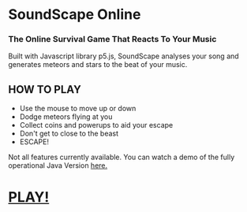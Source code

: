 <h1> SoundScape Online </h1>
<h3> The Online Survival Game That Reacts To Your Music </h2>

<p> Built with Javascript library p5.js, SoundScape analyses your song and generates meteors and stars to the beat of your music. </p>

<h2> HOW TO PLAY </h2>
<ul>
<li> Use the mouse to move up or down </li>
<li> Dodge meteors flying at you </li>
<li> Collect coins and powerups to aid your escape </li>
<li> Don't get to close to the beast </li>
<li> ESCAPE! </li>

</ul>

<p> Not all features currently available.
You can watch a demo of the fully operational Java Version <a href="https://vimeo.com/267766850">here.</a>
<p>

<h1><a href = "https://marcosmoran.github.io/SoundScape-Online"/> PLAY!</a></h1>
